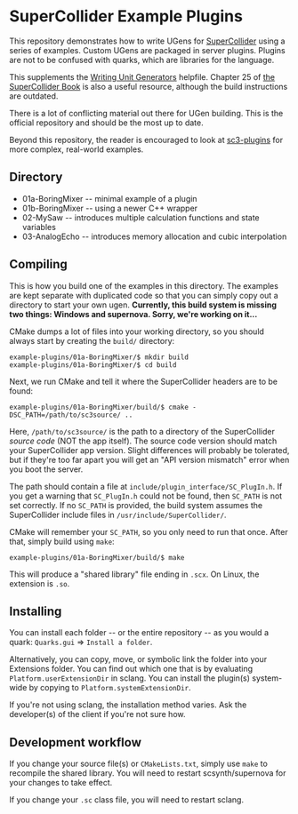 # SuperCollider Example Plugins

This repository demonstrates how to write UGens for [SuperCollider](https://github.com/supercollider/supercollider) using a series of examples. Custom UGens are packaged in server plugins. Plugins are not to be confused with quarks, which are libraries for the language.

This supplements the [Writing Unit Generators](http://doc.sccode.org/Guides/WritingUGens.html) helpfile. Chapter 25 of [the SuperCollider Book](http://www.supercolliderbook.net/) is also a useful resource, although the build instructions are outdated.

There is a lot of conflicting material out there for UGen building. This is the official repository and should be the most up to date.

Beyond this repository, the reader is encouraged to look at [sc3-plugins](https://github.com/supercollider/sc3-plugins) for more complex, real-world examples.

## Directory

- 01a-BoringMixer -- minimal example of a plugin
- 01b-BoringMixer -- using a newer C++ wrapper
- 02-MySaw -- introduces multiple calculation functions and state variables
- 03-AnalogEcho -- introduces memory allocation and cubic interpolation

## Compiling

This is how you build one of the examples in this directory. The examples are kept separate with duplicated code so that you can simply copy out a directory to start your own ugen. **Currently, this build system is missing two things: Windows and supernova. Sorry, we're working on it...**

CMake dumps a lot of files into your working directory, so you should always start by creating the `build/` directory:

```shell
example-plugins/01a-BoringMixer/$ mkdir build
example-plugins/01a-BoringMixer/$ cd build
```

Next, we run CMake and tell it where the SuperCollider headers are to be found:

```shell
example-plugins/01a-BoringMixer/build/$ cmake -DSC_PATH=/path/to/sc3source/ ..
```

Here, `/path/to/sc3source/` is the path to a directory of the SuperCollider *source code* (NOT the app itself). The source code version should match your SuperCollider app version. Slight differences will probably be tolerated, but if they're too far apart you will get an "API version mismatch" error when you boot the server.

The path should contain a file at `include/plugin_interface/SC_PlugIn.h`. If you get a warning that `SC_PlugIn.h` could not be found, then `SC_PATH` is not set correctly. If no `SC_PATH` is provided, the build system assumes the SuperCollider include files in `/usr/include/SuperCollider/`.

CMake will remember your `SC_PATH`, so you only need to run that once. After that, simply build using `make`:

```shell
example-plugins/01a-BoringMixer/build/$ make
```

This will produce a "shared library" file ending in `.scx`. On Linux, the extension is `.so`.

## Installing

You can install each folder -- or the entire repository -- as you would a quark: `Quarks.gui` => `Install a folder`.

Alternatively, you can copy, move, or symbolic link the folder into your Extensions folder. You can find out which one that is by evaluating `Platform.userExtensionDir` in sclang. You can install the plugin(s) system-wide by copying to `Platform.systemExtensionDir`.

If you're not using sclang, the installation method varies. Ask the developer(s) of the client if you're not sure how.

## Development workflow

If you change your source file(s) or `CMakeLists.txt`, simply use `make` to recompile the shared library. You will need to restart scsynth/supernova for your changes to take effect.

If you change your `.sc` class file, you will need to restart sclang.
